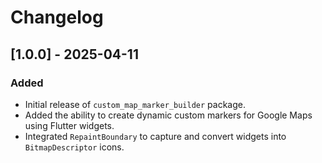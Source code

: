 # Changelog

## [1.0.0] - 2025-04-11
### Added
- Initial release of `custom_map_marker_builder` package.
- Added the ability to create dynamic custom markers for Google Maps using Flutter widgets.
- Integrated `RepaintBoundary` to capture and convert widgets into `BitmapDescriptor` icons.